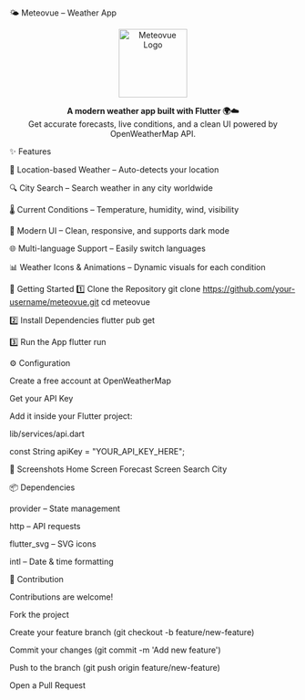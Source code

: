 🌤️ Meteovue – Weather App
<p align="center"> <img src="assets/icon.png" width="120" alt="Meteovue Logo"/> </p> <p align="center"> <b>A modern weather app built with Flutter 🌍☁️</b><br/> Get accurate forecasts, live conditions, and a clean UI powered by OpenWeatherMap API. </p>
✨ Features

📍 Location-based Weather – Auto-detects your location

🔍 City Search – Search weather in any city worldwide

🌡️ Current Conditions – Temperature, humidity, wind, visibility

🎨 Modern UI – Clean, responsive, and supports dark mode

🌐 Multi-language Support – Easily switch languages

📊 Weather Icons & Animations – Dynamic visuals for each condition

🚀 Getting Started
1️⃣ Clone the Repository
git clone https://github.com/your-username/meteovue.git
cd meteovue

2️⃣ Install Dependencies
flutter pub get

3️⃣ Run the App
flutter run

⚙️ Configuration

Create a free account at OpenWeatherMap

Get your API Key

Add it inside your Flutter project:

lib/services/api.dart

const String apiKey = "YOUR_API_KEY_HERE";

📸 Screenshots
Home Screen	Forecast Screen	Search City

	
	
📦 Dependencies

provider – State management

http – API requests

flutter_svg – SVG icons

intl – Date & time formatting

🤝 Contribution

Contributions are welcome!

Fork the project

Create your feature branch (git checkout -b feature/new-feature)

Commit your changes (git commit -m 'Add new feature')

Push to the branch (git push origin feature/new-feature)

Open a Pull Request
